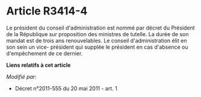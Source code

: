 # Article R3414-4

Le président du conseil d'administration est nommé par décret du Président de la République sur proposition des ministres de
tutelle. La durée de son mandat est de trois ans renouvelables. Le conseil d'administration élit en son sein un vice-
président qui supplée le président en cas d'absence ou d'empêchement de ce dernier.

**Liens relatifs à cet article**

_Modifié par_:

  - Décret n°2011-555 du 20 mai 2011 - art. 1
